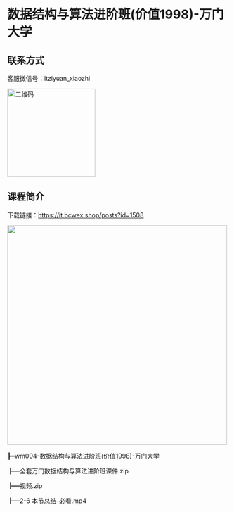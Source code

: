 # 数据结构与算法进阶班(价值1998)-万门大学

## 联系方式

客服微信号：itziyuan_xiaozhi

<img src="https://ziyuanyun.oss-cn-guangzhou.aliyuncs.com/common/20240614073449/666b82192834a.jpg" width="200" height="200" alt="二维码">

## 课程简介

下载链接：https://it.bcwex.shop/posts?id=1508

<img src="https://ziyuanyun.oss-cn-guangzhou.aliyuncs.com/yun/20240515224317/6644ca058bc52.jpg" width="500" alt="">

  ┣━wm004-数据结构与算法进阶班(价值1998)-万门大学

 ┣━全套万门数据结构与算法进阶班课件.zip

 ┣━视频.zip

 ┣━2-6 本节总结-必看.mp4

  